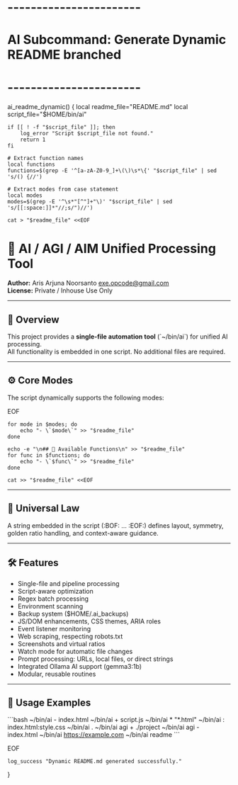 # -----------------------
# AI Subcommand: Generate Dynamic README branched
# -----------------------
ai_readme_dynamic() {
    local readme_file="README.md"
    local script_file="$HOME/bin/ai"

    if [[ ! -f "$script_file" ]]; then
        log_error "Script $script_file not found."
        return 1
    fi

    # Extract function names
    local functions
    functions=$(grep -E '^[a-zA-Z0-9_]+\(\)\s*\{' "$script_file" | sed 's/() {//')

    # Extract modes from case statement
    local modes
    modes=$(grep -E '^\s*"[^"]+"\)' "$script_file" | sed 's/[[:space:]]*"//;s/")//')

    cat > "$readme_file" <<EOF
# 🧠 AI / AGI / AIM Unified Processing Tool

**Author:** Aris Arjuna Noorsanto <exe.opcode@gmail.com>  
**License:** Private / Inhouse Use Only  

---

## 📜 Overview

This project provides a **single-file automation tool** (\`~/bin/ai\`) for unified AI processing.  
All functionality is embedded in one script. No additional files are required.

---

## ⚙️ Core Modes

The script dynamically supports the following modes:

EOF

    for mode in $modes; do
        echo "- \`$mode\`" >> "$readme_file"
    done

    echo -e "\n## 🔧 Available Functions\n" >> "$readme_file"
    for func in $functions; do
        echo "- \`$func\`" >> "$readme_file"
    done

    cat >> "$readme_file" <<EOF

---

## 📜 Universal Law

A string embedded in the script (:BOF: … :EOF:) defines layout, symmetry, golden ratio handling, and context-aware guidance.

---

## 🛠 Features

- Single-file and pipeline processing
- Script-aware optimization
- Regex batch processing
- Environment scanning
- Backup system (\$HOME/.ai_backups)
- JS/DOM enhancements, CSS themes, ARIA roles
- Event listener monitoring
- Web scraping, respecting robots.txt
- Screenshots and virtual ratios
- Watch mode for automatic file changes
- Prompt processing: URLs, local files, or direct strings
- Integrated Ollama AI support (gemma3:1b)
- Modular, reusable routines

---

## 🚀 Usage Examples

\`\`\`bash
~/bin/ai - index.html
~/bin/ai + script.js
~/bin/ai * "*.html"
~/bin/ai : index.html:style.css
~/bin/ai . 
~/bin/ai agi + ./project
~/bin/ai agi - index.html
~/bin/ai https://example.com
~/bin/ai readme
\`\`\`

EOF

    log_success "Dynamic README.md generated successfully."
}